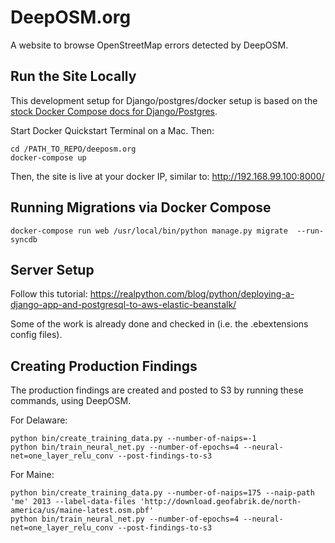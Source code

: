 # DeepOSM.org

A website to browse OpenStreetMap errors detected by DeepOSM.

## Run the Site Locally

This development setup for Django/postgres/docker setup is based on the [stock Docker Compose docs for Django/Postgres](https://docs.docker.com/compose/django/). 

Start Docker Quickstart Terminal on a Mac. Then:

    cd /PATH_TO_REPO/deeposm.org
    docker-compose up

Then, the site is live at your docker IP, similar to: http://192.168.99.100:8000/

## Running Migrations via Docker Compose

    docker-compose run web /usr/local/bin/python manage.py migrate  --run-syncdb

## Server Setup

Follow this tutorial: https://realpython.com/blog/python/deploying-a-django-app-and-postgresql-to-aws-elastic-beanstalk/

Some of the work is already done and checked in (i.e. the .ebextensions config files).

## Creating Production Findings

The production findings are created and posted to S3 by running these commands, using DeepOSM. 

For Delaware:

    python bin/create_training_data.py --number-of-naips=-1
    python bin/train_neural_net.py --number-of-epochs=4 --neural-net=one_layer_relu_conv --post-findings-to-s3

For Maine:

    python bin/create_training_data.py --number-of-naips=175 --naip-path 'me' 2013 --label-data-files 'http://download.geofabrik.de/north-america/us/maine-latest.osm.pbf'
    python bin/train_neural_net.py --number-of-epochs=4 --neural-net=one_layer_relu_conv --post-findings-to-s3
